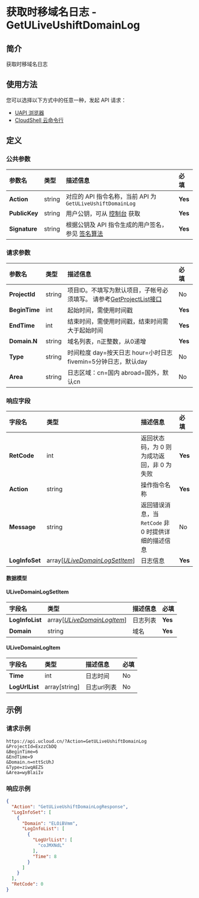 # 获取时移域名日志 - GetULiveUshiftDomainLog

## 简介

获取时移域名日志






## 使用方法

您可以选择以下方式中的任意一种，发起 API 请求：
- [UAPI 浏览器](https://console.ucloud.cn/uapi/detail?id=GetULiveUshiftDomainLog)
- [CloudShell 云命令行](https://shell.ucloud.cn/)


## 定义

### 公共参数

| 参数名 | 类型 | 描述信息 | 必填 |
|:---|:---|:---|:---|
| **Action**     | string  | 对应的 API 指令名称，当前 API 为 `GetULiveUshiftDomainLog`                        | **Yes** |
| **PublicKey**  | string  | 用户公钥，可从 [控制台](https://console.ucloud.cn/uapi/apikey) 获取                                             | **Yes** |
| **Signature**  | string  | 根据公钥及 API 指令生成的用户签名，参见 [签名算法](api/summary/signature.md)  | **Yes** |

### 请求参数

| 参数名 | 类型 | 描述信息 | 必填 |
|:---|:---|:---|:---|
| **ProjectId** | string | 项目ID。不填写为默认项目，子帐号必须填写。 请参考[GetProjectList接口](https://docs.ucloud.cn/api/summary/get_project_list) |No|
| **BeginTime** | int | 起始时间，需使用时间戳 |**Yes**|
| **EndTime** | int | 结束时间，需使用时间戳，结束时间需大于起始时间 |**Yes**|
| **Domain.N** | string | 域名列表，n正整数，从0递增 |**Yes**|
| **Type** | string | 时间粒度 day=按天日志 hour=小时日志 fivemin=5分钟日志，默认day |No|
| **Area** | string | 日志区域：cn=国内 abroad=国外，默认cn |No|

### 响应字段

| 字段名 | 类型 | 描述信息 | 必填 |
|:---|:---|:---|:---|
| **RetCode** | int | 返回状态码，为 0 则为成功返回，非 0 为失败 |**Yes**|
| **Action** | string | 操作指令名称 |**Yes**|
| **Message** | string | 返回错误消息，当 `RetCode` 非 0 时提供详细的描述信息 |No|
| **LogInfoSet** | array[[*ULiveDomainLogSetItem*](#ULiveDomainLogSetItem)] | 日志信息 |**Yes**|

#### 数据模型


#### ULiveDomainLogSetItem

| 字段名 | 类型 | 描述信息 | 必填 |
|:---|:---|:---|:---|
| **LogInfoList** | array[[*ULiveDomainLogItem*](#ULiveDomainLogItem)] | 日志列表 |**Yes**|
| **Domain** | string | 域名 |**Yes**|

#### ULiveDomainLogItem

| 字段名 | 类型 | 描述信息 | 必填 |
|:---|:---|:---|:---|
| **Time** | int | 日志时间 |No|
| **LogUrlList** | array[string] | 日志url列表 |No|

## 示例

### 请求示例
    
```
https://api.ucloud.cn/?Action=GetULiveUshiftDomainLog
&ProjectId=ExzzCbDQ
&BeginTime=6
&EndTime=9
&Domain.n=nttScUhJ
&Type=ziwqAEZS
&Area=wyBlaiIv
```

### 响应示例
    
```json
{
  "Action": "GetULiveUshiftDomainLogResponse",
  "LogInfoSet": [
    {
      "Domain": "ELOiBVmm",
      "LogInfoList": [
        {
          "LogUrlList": [
            "coJMXNdL"
          ],
          "Time": 8
        }
      ]
    }
  ],
  "RetCode": 0
}
```





